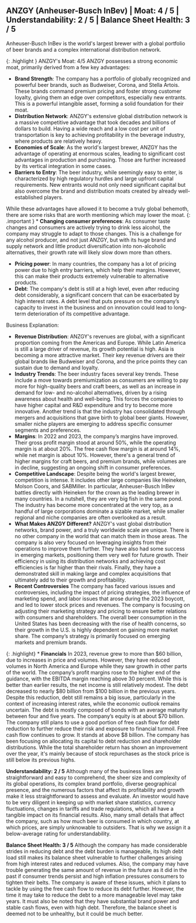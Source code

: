## ANZGY (Anheuser-Busch InBev) | Moat: 4 / 5 | Understandability: 2 / 5 | Balance Sheet Health: 3 / 5
Anheuser-Busch InBev is the world's largest brewer with a global portfolio of beer brands and a complex international distribution network.

{: .highlight } ANZGY's Moat: 4/5 
ANZGY possesses a strong economic moat, primarily derived from a few key advantages:
*   **Brand Strength**: The company has a portfolio of globally recognized and powerful beer brands, such as Budweiser, Corona, and Stella Artois. These brands command premium pricing and foster strong customer loyalty, giving them an edge over competitors, especially new entrants. This is a powerful intangible asset, forming a solid foundation for their moat.
*   **Distribution Network**: ANZGY's extensive global distribution network is a massive competitive advantage that took decades and billions of dollars to build. Having a wide reach and a low cost per unit of transportation is key to achieving profitability in the beverage industry, where products are relatively heavy.
*   **Economies of Scale**: As the world's largest brewer, ANZGY has the advantage of operating at enormous scales, leading to significant cost advantages in production and purchasing. Those are further increased by its vertical integration in some cases.
*   **Barriers to Entry**: The beer industry, while seemingly easy to enter, is characterized by high regulatory hurdles and large upfront capital requirements. New entrants would not only need significant capital but also overcome the brand and distribution moats created by already well-established players.

While these advantages have allowed it to become a truly global behemoth, there are some risks that are worth mentioning which may lower the moat. 
{: .important } *   **Changing consumer preferences**: As consumer taste changes and consumers are actively trying to drink less alcohol, the company may struggle to adapt to those changes. This is a challenge for any alcohol producer, and not just ANZGY, but with its huge brand and supply network and little product diversification into non-alcoholic alternatives, their growth rate will likely slow down more than others.
*   **Pricing power**: In many countries, the company has a lot of pricing power due to high entry barriers, which help their margins. However, this can make their products extremely vulnerable to alternative products.
*   **Debt**: The company's debt is still at a high level, even after reducing debt considerably, a significant concern that can be exacerbated by high interest rates. A debt level that puts pressure on the company’s capacity to invest in the business and on innovation could lead to long-term deterioration of its competitive advantage.

Business Explanation:
*   **Revenue Distribution**: ANZGY's revenues are global, with a significant proportion coming from the Americas and Europe. While Latin America is still a large driver of revenue, its growth potential is high. Asia is becoming a more attractive market. Their key revenue drivers are their global brands like Budweiser and Corona, and the price points they can sustain due to demand and loyalty.
*   **Industry Trends**: The beer industry faces several key trends. These include a move towards premiumization as consumers are willing to pay more for high-quality beers and craft beers, as well as an increase in demand for low- and no-alcohol alternatives, driven by a rising awareness about health and well-being. This forces the companies to have higher capital and R&D expenditure and try to become more innovative. Another trend is that the industry has consolidated through mergers and acquisitions that gave birth to global beer giants. However, smaller niche players are emerging to address specific consumer segments and preferences. 
*   **Margins**: In 2022 and 2023, the company’s margins have improved. Their gross profit margin stood at around 50%, while the operating margin is at about 20%. The free cash flow margin is at around 14%, while net margin is about 10%. However, there's a general trend of higher margins for craft beers, and premium brands, while volumes are in decline, suggesting an ongoing shift in consumer preferences.
*   **Competitive Landscape**: Despite being the world's largest brewer, competition is intense. It includes other large companies like Heineken, Molson Coors, and SABMiller. In particular, Anheuser-Busch InBev battles directly with Heineken for the crown as the leading brewer in many countries. In a nutshell, they are very big fish in the same pond. The industry has become more concentrated at the very top, as a handful of large corporations dominate a sizable market, while smaller regional and niche companies are often overlooked as a result. 
*   **What Makes ANZGY Different?** ANZGY's vast global distribution networks, brand power, and a truly worldwide scale are unique. There is no other company in the world that can match them in those areas. The company is also very focused on leveraging insights from their operations to improve them further. They have also had some success in emerging markets, positioning them very well for future growth. Their efficiency in using its distribution networks and achieving cost efficiencies is far higher than their rivals. Finally, they have a demonstrated skill in making large and complex acquisitions that ultimately add to their growth and profitability.
*    **Recent Controversies** The company has faced various issues and controversies, including the impact of pricing strategies, the influence of marketing spend, and labor issues that arose during the 2023 boycott, and led to lower stock prices and revenues. The company is focusing on adjusting their marketing strategy and pricing to ensure better relations with consumers and shareholders. The overall beer consumption in the United States has been decreasing with the rise of health concerns, so their growth in the U.S. is highly dependent on gaining more market share. The company’s strategy is primarily focused on emerging markets and premium brands.

{: .highlight} *   **Financials**
In 2023, revenue grew to more than $60 billion, due to increases in price and volumes. However, they have reduced volumes in North America and Europe while they saw growth in other parts of the world. The company’s profit margins rose to the higher end of the guidance, with the EBITDA margin reaching above 30 percent. While this is better than earlier results, the net income is still relatively modest. The debt decreased to nearly $80 billion from $100 billion in the previous years. Despite this reduction, debt still remains a big issue, particularly in the context of increasing interest rates, while the economic outlook remains uncertain. The debt is mostly composed of bonds with an average maturity between four and five years. The company’s equity is at about $70 billion. The company still plans to use a good portion of free cash flow for debt reduction to further reduce their risk and exposure to financial turmoil.
Free cash flow continues to grow. It stands at above $8 billion. The company has been focusing on allocating its capital to debt reduction and shareholder distributions. While the total shareholder return has shown an improvement over the year, it's mainly because of stock repurchases as the stock price is still below its previous highs.

**Understandability: 2 / 5**
Although many of the business lines are straightforward and easy to comprehend, the sheer size and complexity of its global operations, its complex brand portfolio, diverse geographical presence, and the numerous factors that affect its profitability and growth make it less straightforward to assess and evaluate. An investor would have to be very diligent in keeping up with market share statistics, currency fluctuations, changes in tariffs and trade regulations, which all have a tangible impact on its financial results. 
Also, many small details that affect the company, such as how much beer is consumed in which country, at which prices, are simply unknowable to outsiders. That is why we assign it a below-average rating for understandability.

**Balance Sheet Health: 3 / 5**
Although the company has made considerable strides in reducing debt and the debt burden is manageable, its high debt load still makes its balance sheet vulnerable to further challenges arising from high interest rates and reduced volumes. Also, the company may have trouble generating the same amount of revenue in the future as it did in the past if consumer trends persist and high inflation pressures consumers to tighten their belts. The company is aware of these issues, which it plans to tackle by using the free cash flow to reduce its debt further. However, the time it may take to reduce the debt to a more manageable level may take years. It must also be noted that they have substantial brand power and stable cash flows, even with high debt. Therefore, the balance sheet is deemed not to be unhealthy, but it could be much better.